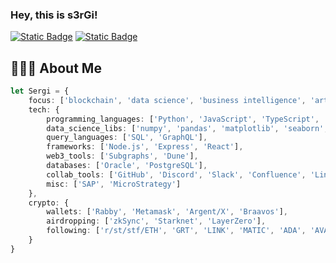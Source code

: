 ### Hey, this is s3rGi!


[![Static Badge](https://img.shields.io/badge/sergi.eth-black?logo=x)](https://twitter.com/sjuanati)
[![Static Badge](https://img.shields.io/badge/Sergi-blue?logo=linkedin)](https://www.linkedin.com/in/juanati/)


## 👨🏻‍💻 About Me
```typescript
let Sergi = {
    focus: ['blockchain', 'data science', 'business intelligence', 'artificial intelligence'],
    tech: {
        programming_languages: ['Python', 'JavaScript', 'TypeScript', 'AssemblyScript', 'Solidity', 'HTML', 'CSS'],
        data_science_libs: ['numpy', 'pandas', 'matplotlib', 'seaborn', 'scikit-learn', 'tensorflow'],
        query_languages: ['SQL', 'GraphQL'],
        frameworks: ['Node.js', 'Express', 'React'],
        web3_tools: ['Subgraphs', 'Dune'],
        databases: ['Oracle', 'PostgreSQL'],
        collab_tools: ['GitHub', 'Discord', 'Slack', 'Confluence', 'Linear', 'Notion', 'Trello', 'Jira'],
        misc: ['SAP', 'MicroStrategy']
    },
    crypto: {
        wallets: ['Rabby', 'Metamask', 'Argent/X', 'Braavos'],
        airdropping: ['zkSync', 'Starknet', 'LayerZero'],
        following: ['r/st/stf/ETH', 'GRT', 'LINK', 'MATIC', 'ADA', 'AVAX', 'SAND', 'MANA', 'DOGE', 'CRO', 'SOL', 'ATOM', 'BTC']
    }
}

```

<!--
**sjuanati/sjuanati** is a ✨ _special_ ✨ repository because its `README.md` (this file) appears on your GitHub profile.

Here are some ideas to get you started:

- 🔭 I’m currently working on ...
- 🌱 I’m currently learning ...
- 👯 I’m looking to collaborate on ...
- 🤔 I’m looking for help with ...
- 💬 Ask me about ...
- 📫 How to reach me: ...
- 😄 Pronouns: ...
- ⚡ Fun fact: ...
-->
